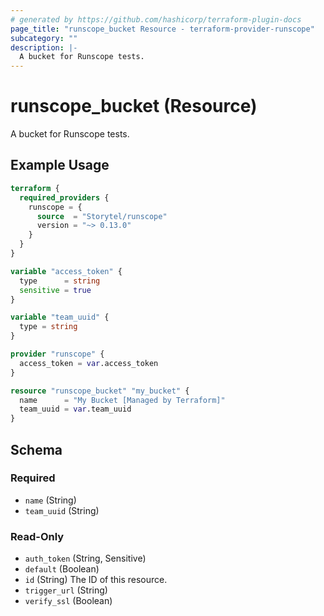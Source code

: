 ```yaml
---
# generated by https://github.com/hashicorp/terraform-plugin-docs
page_title: "runscope_bucket Resource - terraform-provider-runscope"
subcategory: ""
description: |-
  A bucket for Runscope tests.
---
```


# runscope_bucket (Resource)

A bucket for Runscope tests.

## Example Usage

```terraform
terraform {
  required_providers {
    runscope = {
      source  = "Storytel/runscope"
      version = "~> 0.13.0"
    }
  }
}

variable "access_token" {
  type      = string
  sensitive = true
}

variable "team_uuid" {
  type = string
}

provider "runscope" {
  access_token = var.access_token
}

resource "runscope_bucket" "my_bucket" {
  name      = "My Bucket [Managed by Terraform]"
  team_uuid = var.team_uuid
}
```

<!-- schema generated by tfplugindocs -->
## Schema

### Required

- `name` (String)
- `team_uuid` (String)

### Read-Only

- `auth_token` (String, Sensitive)
- `default` (Boolean)
- `id` (String) The ID of this resource.
- `trigger_url` (String)
- `verify_ssl` (Boolean)


